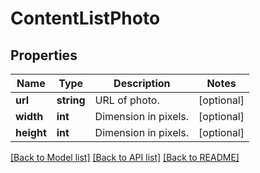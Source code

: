 # ContentListPhoto

## Properties
Name | Type | Description | Notes
------------ | ------------- | ------------- | -------------
**url** | **string** | URL of photo. | [optional] 
**width** | **int** | Dimension in pixels. | [optional] 
**height** | **int** | Dimension in pixels. | [optional] 

[[Back to Model list]](../README.md#documentation-for-models) [[Back to API list]](../README.md#documentation-for-api-endpoints) [[Back to README]](../README.md)


